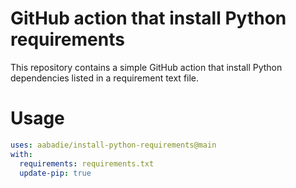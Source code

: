 GitHub action that install Python requirements
==============================================

This repository contains a simple GitHub action that install Python dependencies
listed in a requirement text file.

Usage
=====

```yaml
uses: aabadie/install-python-requirements@main
with:
  requirements: requirements.txt
  update-pip: true
```
